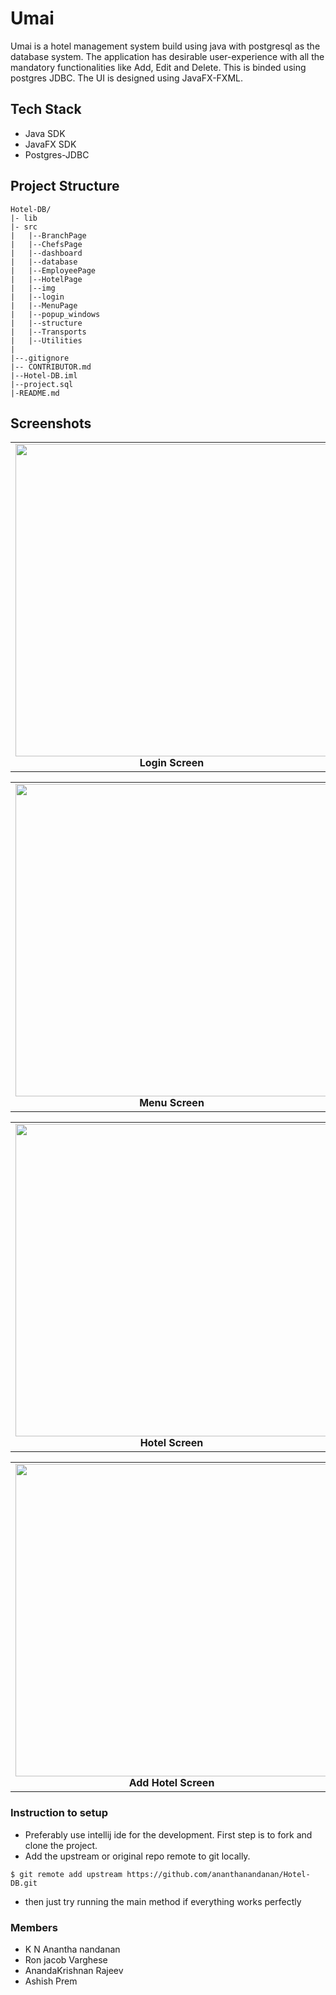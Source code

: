 # Umai

Umai is a hotel management system build using java with postgresql as the database system. The application has desirable 
user-experience with all the mandatory functionalities like Add, Edit and Delete. This is binded using postgres JDBC. The UI 
is designed using JavaFX-FXML.

## Tech Stack
- Java SDK
- JavaFX SDK
- Postgres-JDBC

## Project Structure

```
Hotel-DB/
|- lib
|- src
|   |--BranchPage
|   |--ChefsPage
|   |--dashboard
|   |--database
|   |--EmployeePage
|   |--HotelPage
|   |--img
|   |--login
|   |--MenuPage
|   |--popup_windows
|   |--structure
|   |--Transports
|   |--Utilities
|
|--.gitignore 
|-- CONTRIBUTOR.md
|--Hotel-DB.iml
|--project.sql
|-README.md 

```

## Screenshots

<table>
     <tr>
          <td><img height="500" src="https://user-images.githubusercontent.com/53400471/101682485-b108b300-3a89-11eb-851e-71a9caadc877.png" /><br /><center><b>Login Screen</b></center></td>
          <td><img height="500" src="https://user-images.githubusercontent.com/53400471/101683922-a2bb9680-3a8b-11eb-9fb3-04511d11712a.png" /><br /><center><b>Branch Screen</b></center></td>
     </tr>

</table>
<table>
     <tr>
          <td><img height="500" src="https://user-images.githubusercontent.com/53400471/101683822-7b64c980-3a8b-11eb-8fff-4bebc964a307.png" /><br /><center><b>Menu Screen</b></center></td>
          <td><img height="500" src="https://user-images.githubusercontent.com/53400471/101683630-350f6a80-3a8b-11eb-8e10-98703312a527.png" /><br /><center><b>Chefs Screen</b></center></td>
     </tr>

</table>

<table>
     <tr>
          <td><img height="500" src="https://user-images.githubusercontent.com/53400471/101683555-17da9c00-3a8b-11eb-9d4c-e37e5e9223c8.png" /><br /><center><b>Hotel Screen</b></center></td>
          <td><img height="500" src="https://user-images.githubusercontent.com/53400471/101685139-64bf7200-3a8d-11eb-9a45-1b3eb9b43dde.png" /><br /><center><b>Employee Screen</b></center></td>
     </tr>

</table>
<table>
     <tr>
          <td><img height="500" src="https://user-images.githubusercontent.com/53400471/101684268-25dcec80-3a8c-11eb-892f-970991f1516e.png" /><br /><center><b>Add Hotel Screen</b></center></td>
          <td><img height="500" src="https://user-images.githubusercontent.com/53400471/101684596-ae5b8d00-3a8c-11eb-86fb-bae1cf0605a0.png" /><br /><center><b>Edit Hotel Screen</b></center></td>
     </tr>

</table>

### Instruction to setup

- Preferably use intellij ide for the development. First step is to fork and clone the project.
- Add the upstream or original repo remote to git locally.

```console
$ git remote add upstream https://github.com/ananthanandanan/Hotel-DB.git
```

- then just try running the main method if everything works perfectly

### Members

- K N Anantha nandanan
- Ron jacob Varghese
- AnandaKrishnan Rajeev
- Ashish Prem